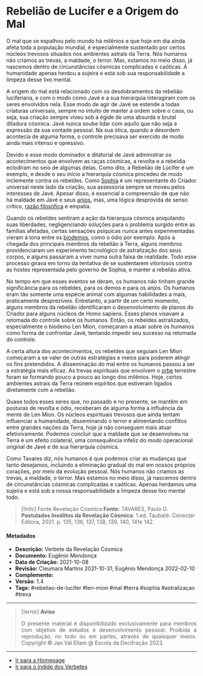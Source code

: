 # Rebelião de Lucifer e a Origem do Mal 

O mal que se espalhou pelo mundo há milênios e que hoje em dia ainda afeta toda a população mundial, é especialmente sustentado por certos núcleos trevosos situados nos ambientes astrais da Terra. Nós humanos não criamos as trevas, a maldade, o terror. Mas, estamos no meio disso, já nascemos dentro de circunstâncias cósmicas complicadas e caóticas. A humanidade apenas herdou a sujeira e está sob sua responsabilidade a limpeza desse lixo mental. 

A origem do mal está relacionado com os desdobramentos da rebelião luciferiana, e com o modo como Javé e a sua hierarquia interagiram com os seres envolvidos nela. Esse modo de agir de Javé se estende a todas criaturas universais, sempre no intuito de manter a ordem sobre o caos, ou seja, sua criação sempre viveu sob a égide de uma absurda e brutal ditadura cósmica. Javé nunca soube lidar com aquilo que não seja a expressão da sua vontade pessoal. Na sua ótica, quando a desordem acontecia de alguma forma, o controle precisava ser exercido de modo ainda mais intenso e opressivo. 

Devido e esse modo dominador e ditatorial de Javé administrar os acontecimentos que envolvem as raças cósmicas, a revolta e a rebeldia eclodiram no seio de algumas delas. Como dito, a Rebelião de Lúcifer é um exemplo, e desde o seu início a hierarquia cósmica procedeu de modo inclemente contra os rebeldes. Como [Sophia](Sophia.md) é um representante do Criador universal neste lado da criação, sua assessoria sempre se moveu pelos interesses de Javé. Apesar disso, é essencial a compreensão de que não há maldade em Javé e seus [anjos](Anjos%20Clones.md), mas, uma lógica desprovida de senso crítico, [razão filosófica](Razão%20Filosófica.md) e empatia. 

Quando os rebeldes sentiram a ação da hierarquia cósmica aniquilando suas liberdades, negligenciando soluções para o problema surgido entre as famílias afetadas, certas sensações psíquicas nunca antes experimentadas vieram à tona entre os [biodemos](Biodemo.md), como o ódio por exemplo. Após a chegada dos principais membros da rebelião à Terra, alguns membros providenciaram um experimento tecnológico de astralização dos seus corpos, e alguns passaram a viver numa outra faixa de realidade. Todo esse processo girava em torno da tentativa de se sustentarem vitoriosos contra as hostes representada pelo governo de Sophia, e manter a rebelião ativa.

No tempo em que esses eventos se deram, os humanos não tinham grande significância para os rebeldes, para os demos e para os anjos. Os humanos eram tão somente uma espécie animal com algumas habilidades a mais, praticamente desprezíveis. Entretanto, a partir de um certo momento, alguns membros da rebelião identificaram o desenvolvimento de planos do Criador para alguns núcleos de Homo sapiens. Esses planos visavam a retomada do controle sobre os humanos. Então, os rebeldes astralizados, especialmente o biodemo Len Mion, começaram a atuar sobre os humanos como forma de confrontar Javé, tentando impedir seu  sucesso na retomada do controle. 

A certa altura dos acontecimentos, os rebeldes que seguiam Len Mion começaram a se valer de outras estratégias e meios para poderem atingir os fins pretendidos. A disseminação do mal entre os humanos passou a ser a estratégia mais eficaz. As trevas espirituais que envolvem o [orbe](Orbe.md) terrestre foram se formando pouco a pouco ao longo dos milênios. Hoje, certos ambientes astrais da Terra reúnem espíritos que estiveram ligados diretamente com a rebelião. 

Quase todos esses seres que, no passado e no presente, se mantêm em posturas de revolta e ódio, receberam de alguma forma a influência da mente de Len Mion. Os núcleos espirituais trevosos que ainda tentam influenciar a humanidade, disseminando o terror e alimentando conflitos entre grandes nações da Terra, hoje já não conseguem mais atuar efetivivamente. Podemos concluir que a maldade que se desenvolveu na Terra é um efeito colateral, uma consequência infeliz do modo operacional original de Javé e de sua hierarquia cósmica. 

Como Tavares diz, nós humanos é que podemos criar as mudanças que tanto desejamos, incluindo a eliminação gradual do mal em nossos próprios corações, por meio da evolução pessoal. Nós humanos não criamos as trevas, a maldade, o terror. Mas estamos no meio disso, já nascemos dentro de circunstâncias cósmicas complicadas e caóticas. Apenas herdamos uma sujeira e está sob a nossa responsabilidade a limpeza desse lixo mental todo. 

> [!info] Fonte Revelação Cósmica
>**Fonte:** TAVARES, Paulo G. **Postulados Insólitos da Revelação Cósmica**: 1.ed. Taubaté: Conectar Editora, 2021. p. 135, 136, 137, 138, 139, 140, 141e 142.  

#### Metadados
 
- **Descrição:** Verbete da Revelação Cósmica
- **Documento:** Eugênio Mendonça
- **Data de Criação:** 2021-10-08
- **Revisão:** Cleumara Martins 2021-10-31; Eugênio Mendonça 2022-02-10
- **Complemento:**  
- **Versão**: 1.4
- **Tags:**  #rebeliao-de-lucifer #len-mion #mal #terra #sophia #astralizaçao #treva

---
> [!error] **Aviso**
> <p align="justify">O presente material é disponibilizado exclusivamente para membros com objetivo de estudos e desenvolvimento pessoal. Proibida a reprodução, no todo ou em partes, através de quaisquer meios. Copyright © Jan Val Ellam @ Escola da Decifração 2023. </p>

---
- [Ir para a Homepage](Homepage.canvas)
- [Ir para o índide dos Verbetes](ÍNDIDE%20GERAL%20DOS%20VERBETES.canvas)